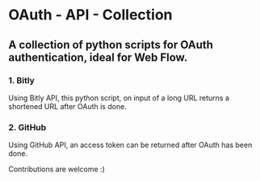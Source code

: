 # OAuth - API - Collection
## A collection of python scripts for OAuth authentication, ideal for Web Flow.

### 1. Bitly
Using Bitly API, this python script, on input of a long URL returns a shortened URL after OAuth is done.

### 2. GitHub
Using GitHub API, an access token can be returned after OAuth has been done.


Contributions are welcome :)

